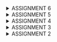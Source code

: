 <details>
<summary>ASSIGNMENT 6 </summary>

# == ASSIGNMENT 6 QUESTIONS AND ANSWERS: =

 ## 1. Explain the benefits of using JavaScript in developing web applications!
    Java script supports object-oriented, imperative, event-driven and functional programming. This allows web developers to create complex functions that can work on websites. It can increase interaction between web pages and users and enables dynamic page manipulation.   In event-driven programming which increases web page and user interaction, some functions can be run after a certain event is triggered on the website at any time. 
    For example clicking on a button that changes the color of the website will immediately make the website change color. JavaScript can also create buttons on websites that will change color once clicked on or make the website automatically change appearance based on the time of the day, which all increase interactivity. Another example is this dynamism technique called AJAX or Asynchronous JavaScript And XML.
    With AJAX, asynchrnous data exchange between the server and browser can occur in the background. AJAX can also send data in different file types to the server.
    In addition, JavaScript code is not executed on the server side but on the client side, hence the server performance is not affected if many users are interacting with the website, rather the performance of the website depends on the user's device specifications. JavaScript can also let certain parts of a page get updated without refreshing the entire page.
 
 ## 2. Explain why we need to use await when we call fetch()! What would happen if we don't use await?
    The await function is used to tell the web browser to wait for the result or promise of an async function before the rest of that function is executed. Without an await keyword the function will be executed synchronously and not asynchronously. Await keywords make sure that the function will be executed step by step in the background.
 
 ## 3. Why do we need to use the csrf_exempt decorator on the view used for AJAX POST?
    The decorator tells Django to not check the CSRF token when a POST request is sent with AJAX. This eliminates the need for the user to get their CSRF token checked for validation each time AJAX POST is requested.
 
 ## 4. On this week's tutorial, the user input sanitization is done in the back-end as well. Why can't the sanitization be done just in the front-end?
    Since front-end sanitization does not cover client-side code manipulation tactics such as XSS or injection attacks such as with SQL, implementing back-end sanitization is necessary.

 ## 5. Explain how you implemented the checklist above step-by-step (not just following the tutorial)!
    
    Modify the previously created assignment 5 to use AJAX.

    1. AJAX GET:
        a.  Modify the codes in data cards to able to use AJAX GET.

            1. In main.html in main/templates I added the code below so that it can retrieve data with AJAX
                <html>
                 async function getProductEntries(){
                  return fetch("{% url 'main:show_json' %}").then((res) => res.json())
                 }
                </html>
  
        b. Retrieve data using AJAX GET. Make sure that the datas retrieved are only the datas belonging to the logged in user.
        
            1.  To do this, I changed the paramater in Product.objects.filter from pk=id to user=request.user in views.py
   
   ```python
           def show_xml_by_id(request, id):
               data = Product.objects.filter(user=request.user)
               return HttpResponse(serializers.serialize("xml", data), content_type="application/xml")

           def show_json_by_id(request, id):
               data = Product.objects.filter(user=request.user)
               return HttpResponse(serializers.serialize("json", data), content_type="application/json")
   ```
   
    2. AJAX POST:
        a. Create a button that opens a modal with a form for adding a mood entry.

            1. In main/templates main.html, I inserted code that with the help of Tailwind will create a modal

                <html>
                             <div id="crudModal" tabindex="-1" aria-hidden="true" class="hidden fixed inset-0 z-50 w-full flex items-center justify-center bg-gray-800 bg-opacity-50 overflow-x-hidden overflow-y-auto transition-opacity duration-300 ease-out">
                                 <div id="crudModalContent" class="relative bg-white rounded-lg shadow-lg w-5/6 sm:w-3/4 md:w-1/2 lg:w-1/3 mx-4 sm:mx-0 transform scale-95 opacity-0 transition-transform transition-opacity duration-300 ease-out">
                                     <!-- Modal header -->
                                     <div class="flex items-center justify-between p-4 border-b rounded-t">
                                     <h3 class="text-xl font-semibold text-gray-900">
                                         Add New Product Entry
                                     </h3>
                                     <button type="button" class="text-gray-400 bg-transparent hover:bg-gray-200 hover:text-gray-900 rounded-lg text-sm p-1.5 ml-auto inline-flex items-center" id="closeModalBtn">
                                         <svg aria-hidden="true" class="w-5 h-5" fill="currentColor" viewBox="0 0 20 20" xmlns="http://www.w3.org/2000/svg">
                                         <path fill-rule="evenodd" d="M4.293 4.293a1 1 0 011.414 0L10 8.586l4.293-4.293a1 1 0 111.414 1.414L11.414 10l4.293 4.293a1 1 0 01-1.414 1.414L10 11.414l-4.293 4.293a1 1 0 01-1.414-1.414L8.586 10 4.293 5.707a1 1 0 010-1.414z" clip-rule="evenodd"></path>
                                         </svg>
                                         <span class="sr-only">Close modal</span>
                                     </button>
                                     </div>
                                     <!-- Modal body -->
                                     <div class="px-6 py-4 space-y-6 form-style">
                                     <form id="ProductEntryForm">
                                         <!-- Added csrf token -->
                                         {% csrf_token %}
                                         <div class="mb-4">
                                         <label for="name" class="block text-sm font-medium text-gray-700">Name</label>
                                         <input type="text" id="name" name="name" class="mt-1 block w-full border border-gray-300 rounded-md p-2 hover:border-blue-700" placeholder="Enter cookie name" required>
                                         </div>
                                         <div class="mb-4">
                                         <label for="price" class="block text-sm font-medium text-gray-700">Price</label>
                                         <textarea id="price" name="price" rows="3" class="mt-1 block w-full h-52 resize-none border border-gray-300 rounded-md p-2 hover:border-blue-700" placeholder="Enter the price" required></textarea>
                                         </div>
                                         <div class="mb-4">
                                         <label for="description" class="block text-sm font-medium text-gray-700">Description</label>
                                         <input type="text" id="description" name="description" min="1" max="10" class="mt-1 block w-full border border-gray-300 rounded-md p-2 hover:border-blue-700" placeholder="Enter the description" required>
                                         </div>
                                     </form>
                                     </div>
                                     <!-- Modal footer -->
                                     <div class="flex flex-col space-y-2 md:flex-row md:space-y-0 md:space-x-2 p-6 border-t border-gray-200 rounded-b justify-center md:justify-end">
                                     <button type="button" class="bg-gray-500 hover:bg-gray-600 text-white font-bold py-2 px-4 rounded-lg" id="cancelButton">Cancel</button>
                                     <button type="submit" id="submitProductEntry" form="ProductEntryForm" class="bg-blue-700 hover:bg-blue-600 text-white font-bold py-2 px-4 rounded-lg">Save</button>
                                     </div>
                                 </div>
                                 </div>
                </html>
   
            2. I also added this to make a button for opening the modal form for making a cookie entry with AJAX
              <html>
                                      <button data-modal-target="crudModal" data-modal-toggle="crudModal" class="btn bg-blue-800 hover:bg-blue-900 text-white font-bold py-2 px-4 rounded-lg transition duration-300 ease-in-out transform hover:-translate-y-1 hover:scale-105" onclick="showModal();">
                                          Add New Cookie Entry by AJAX
                                      </button>
              </html>

        b. Create a new view function to add a new mood entry to the database.

            1. I imported the following in views.py
               <html>
                     from django.views.decorators.csrf import csrf_exempt
                     from django.views.decorators.http import require_POST
               </html>

            2. I then created a new function called add_mood_entry_ajax to add new moods with AJAX in views.py

```python
                @csrf_exempt
                @require_POST
                def add_product_entry_ajax(request):
                    name = strip_tags(request.POST.get("name"))
                    price = strip_tags(request.POST.get("price"))
                    description = strip_tags(request.POST.get("description"))
                    user = request.user

                    new_product = Product(
                        name=name, price=price,
                        description=description,
                        user=user
                    )
                    new_product.save()

                    return HttpResponse(b"CREATED", status=201)
```

            3. Next I did URL routing for the new function by importing add_product_entry_ajax in urls.py

        c. Create a /create-ajax/ path that routes to the new view function you created.

            1. To do this, I added this line path('create-mood-entry-ajax', add_mood_entry_ajax, name='add_mood_entry_ajax') in urpatterns in urls.py

        d. Connect the form you created inside the modal to the /create-ajax/ path.

            1. I connected it by adding the function addProductEntry() in main.html in main/templates. The line that connects the modal to creating a new product entry with AJAX is this fetch("{% url 'main:add_product_entry_ajax' %}" ...).

               <html>
                      <script>
                              function addProductEntry() {
                                  const form = document.querySelector('#ProductEntryForm'); 
                                  const formItems = new FormData(form);
                                  fetch("{% url 'main:add_product_entry_ajax' %}", {
                                      method: "POST",
                                      body: formItems,
                                  })
                                  .then(response => {
                                      if (response.ok) {
                                      refreshProductEntries();
                                      form.reset();
                                      } else {
                                      alert('Failed to add cookie.');
                                      }
                                  })
                                  .catch(error => {
                                      console.error('Error:', error);
                                      alert('An error occurred.');
                                  });
                                  return false;
                                  }    
                      </script>
              </html>

        e. Perform asynchronous refresh on the main page to display the latest item list without reloading the entire main page.

            1. Asynchronous refresh happens automatically after I create a new product entry with AJAX. This snippet of code refreshese the page automatically after a product entry is made with AJAX as it calls hideModal();.
               <html>
                             <script>
                               document.getElementById("ProductEntryForm").addEventListener("submit", (e) => {
                                   e.preventDefault();
                                   addProductEntry();
                                   hideModal();
                                   })
                              </script>
               </html>

        f. Making AJAX GET and AJAX POST secure
            
            1. I added this line in views.py and forms.py
                from django.utils.html import strip_tags

            2. I then added strip_tags in the following code snippets:

                This snippet is in forms.py:
                    def clean_name(self):
                        name = self.cleaned_data["name"]
                        return strip_tags(name)

                    def clean_price(self):
                        price = self.cleaned_data["price"]
                        return strip_tags(price)
                    
                    def clean_description(self):
                        description = self.cleaned_data["description"]
                        return strip_tags(description)
                        
                This snippet is in views.py:
                    @csrf_exempt
                    @require_POST
                    def add_product_entry_ajax(request):
                        name = strip_tags(request.POST.get("name"))
                        price = strip_tags(request.POST.get("price"))
                        description = strip_tags(request.POST.get("description"))
                        ...



</details>

<details>
<summary>ASSIGNMENT 5</summary>

# == ASSIGNMENT 5 QUESTIONS AND ANSWERS: ==

 ## 1. If there are multiple CSS selectors for an HTML element, explain the priority order of these CSS selectors!

    There are four CSS selectors: inline styles, ID selectors, classes selector and element selector.
    The most prioritized are the inline styles and the least prioritized are the element selectors.

    Each selector has a specifity value, with inline styles having the highest value. Selectors with the higher value are prioritized more.

 
 ## 2. Why does responsive design become an important concept in web application development? Give examples of applications that have and have not implemented responsive design!

    Responsive design is important because it ensures that a website fits the resolution of the device it is being viewed on. Websites should look like it fit the screens of desktops, mobile phones and tablets because if they did not then navigating them would be tedious. For instance, a user navigating a website that is meant to fit a desktop screen on a mobile phone would have to scroll a lot or some buttons on the website would be unaccessible, essentially making the website unuseable -this is unresponsive design.

    For example the Fasilkom SCELE website has responsive design because it can fit both on a desktop and mobile phone screen.  
        
    Responsive design makes interacting with websites more engaging and they provide the user with feedback and information regarding their actions on the website. Responsive designs can also indicate if the website is working properly or not. In addition, responsive design follows some of Shneideran's 8 Golden Rules of Interface Design which is offering informative feedback, seek universal usability, strive for consistency and supporting internal locus of control.
    
    For example in the mental health tracker website when the cursor hovers over the mood card, it rotates slightly. Another example are buttons that change color when hovered or clicked on.

    Unresponsive design is the opposite. For example buttons can be unresponsive when they are disabled, meaning they cannot be clicked.
 
 ## 3. Explain the differences between margin, border, and padding, and how to implement these three things!
 
    The CSS box model consists of a margin, border, padding and content. With the margin and padding on the outermost and innermost areas respectively. 
    The margin is an area around the border, padding and content.
    The border is an area around the content and padding.
    The padding is an area inside the content.

    There are ways to implement the margin, border and padding which are all implemented in the global.css file.
    
    The border can be used in various to style areas around text which is content. They are used to enclose text in a box and the color and thickness of the border can be styled. Examples of such ways as follows border-color: #674ea7, border: 2px solid #bcbcbc; and border-radius: 0.375rem. Borders can also be used to style buttons.

    The padding can be used to style buttons, header, forms and content sections. It specifies color and the area the content will occupy. and  For example this is padding used for a header's dimensions, 20px 20px 20px 40px. In another example, giving a button padding: 10px means that it will be 10 pixels in length and height. Padding color can be changed through this way background-color: rgb(231, 168, 86).

    The margin can be used to style content sections and for managing the placement of the layers inside of the CSS box model. It can be used to justify, or align ext and content to the left or right. For example margin: 0 auto; means that the content will be placed in the center of a the CSS box and a margin can be added to the top, left, right or bottom of content. For example margin-top: 20px; means that the closest other content can be above the first content is 20 pixels.

    Here is an example of all three aspects used together:

    .box-element {
            margin: 30px; /* the space outside the element */
            border: 2px solid black; /* the border around the element */
            padding: 20px; /* the space inside the element */
        }
    
 ## 4. Explain the concepts of flex box and grid layout along with their uses!

    The flex box is a CSS3 layout and is backwards compatible. It eliminates the need to use float and positioning for content such as margins. To create a FlexBox, a flex container has to be made. For example, this flex container:
    <div class="flex-container">
        <div>1</div>
        <div>2</div>
        <div>3</div>
    </div>
    looks like a long blue rectangle with three smaller white squares in it with the numbers 1, 2 and 3 on each box in black, default arial font.
    To make it flexible, its display must be set this way
    .flex-container {
        display: flex;
    }.

    A flexible flex box can be used to stack flex items horizontally or vertically in the flex box, to add the order of stacking can be changed as well. Flex items can also be warped, not warped or warped in reverse order in the flex box.
    Flex items can also be justified and aligned in various ways.

    The flex items can also have their size, order and alignment stylized. To add, the area of the entire flex box can be warped to fit on both desktop and mobile phone screens.


    The grid layout is a module that uses rows and columns and seperates the space of a webpage into two-dimensional sections. It is used for exact placement of images or items and for creating complex layouts. Grid layouts also enable layering of items.

 ## 5. Explain how you implemented the checklist above step-by-step (not just following the tutorial)!

    1. Implement functions to delete and edit products.

        1. I created a new function called edit_product in views.py.
    
        2. I then imported reverse as part of the django.shortcuts.

        3. In main/templates I made a file called edit_product.html.

        4. I then made URL routing for the edit_product.html so that my project will be able to handle editing requests and actually edit products.

        5. In main.html in main/templates I added code to create a button for editing products

        6. In views.py I created a function that will delete products 

        7. Next I did URL routing for delete_products

    2. Customize the design of the HTML templates that have been created in previous assignments using CSS or a CSS framework (such as Bootstrap, Tailwind, Bulma) with the following conditions:

        2. a. Customize the login, register, and add product pages to be as attractive as possible.

            1. In the templates directory I connected my Django project with Tailwind by adding the line below
            <script src="https://cdn.tailwindcss.com"> </script>.

            2. Then I created a new directory in root called static/css and created a file called global.css.

            3. I then linked global.css in base.html by adding     <link rel="stylesheet" href="{% static 'css/global.css' %}"/>

            4. In global.css I added some styles so that the style on every page will be consistent.

            5. Then I updated the code of login.html in /main/templates to stylize it

            6. Next, I changed the code of register.html in the same directory to add styles

            7. To create the product page I added product_card.html in /main/templates

            8. To display the styled product cards, I changed the code in main.html in /main/templates by including product_card.html


        2. b. Customize the product list page to be more attractive and responsive. Then, consider the following conditions:

            i. If there are no products saved in the application, the product list page will display an image and a message that no products are registered.
            
                1. To allow my project to display images I went to settings.py in /e_commerce_app and added 'whitenoise.middleware.WhiteNoiseMiddleware' in the MIDDLEWARE section.

                2. Then I created a new directory in root called /static/css and created a folder called images in /static

                3. I added a png image of a sad face in /static and named it sad.png

                4. To display the image, I added a path to it in main.html

                5. To ensure that it will appear if there are no products available, I created an if statement {% if not product_entry %} and included the image source below it

                6. I also added text stating that "There are no cookies data in Cookie Panda."
 
            ii. If there are products saved, the product list page will display details of each product using cards (must not be exactly the same as the design in the Tutorial!).

                1. Following the if statement from earlier, to display the details of each product I created an else statement {% for product_entry in product_entries %}
            
                2. Under this statement I included the product cards that will present the product details

                3. I customized the design of each card in card_product.html

    3. For each product card, create two buttons to edit and delete the product on that card!

        1. I put the buttons in card_product.html in their own class
        
        2. I then set their colors to blue

        3. The edit and delete button are url routed to edit_product and delete_product respectively so that they can both do what they are supposed to do

    4. Create a navigation bar (navbar) for the features in the application that is responsive to different device sizes, especially mobile and desktop.

        1. To make sure that the website is responsive to different device sizes in general, I added this line in base.html in /templates
             <meta name="viewport" content="width=device-width, initial-scale=1">.
        
        2. To start, I created a file called navbar.html in templates/ directory and filled it with code that will stylize it.

        3. I then linked the navbar.html to main.html, edit_product.html and create_product_entry.html by adding this line {% include 'navbar.html' %} below {% block content %}.

        4. I set the color of the navigation bar to yellow.

        5. The code in navbar.html is divided into two parts, the first part is for showing up on desktops while the other part is for showing up on mobile phones.

</details>

<details>
<summary> ASSIGNMENT 4 </summary>

# == ASSIGNMENT 4 QUESTIONS AND ANSWERS: ==

## 1. What is the difference between HttpResponseRedirect() and redirect()?

    HttpResponseRedirect() takes a URL as the first argument. It's used to direct the user between different web pages on a browser that have a URL.
    While redirect() is more flexible because it can take URLs, models and views as a parameter. This function will return a HttpResponseRedirect to the respective URL of the parameter given.
    In this app, it's used to bring the user back to the main page after creating an account. It's shown in this code snippet:
            
            messages.success(request, 'Your account has been successfully created!')
            return redirect('main:login')

## 2. Explain how the Product model is linked with User!
    
    The product model is linked with every user via foreign key as shown here in models.py

    class Product(models.Model):
    user = models.ForeignKey(User, on_delete=models.CASCADE)

    So each instance of a product model along with all the data of said model is associated with one user

    In views.py, when a product is created it is associated with a user as shown here, as well as the data associated with the product created by the user

                product = form.save(commit=False)
                roduct.user = request.user
 
## 3. What is the difference between authentication and authorization, and what happens when a user logs in? Explain how Django implements these two concepts.

    Authentication is the process of verifying the correct identity of a user logging in.
    While authorization is granting said users persmissions for actions based on their role or level in the database, for example an admin of a database has permission to read and write all data.

    When a user logs in, they first undergo authentication.
    Using the AuthenticationForm module, Django checks if both the username and password inputted both match a user account's login information in the database. When both match then the user logging in is granted access to the website. The get_user() function is ran and it retrieves the user model, alongside all the models and data associated with said user. While getting logged in, Django checks what roles, levels or permission the logged in user has and grants them their permissions. The user is then redirected to the main  page. The login function gives the user a session ID and their requests are tracked via cookies.

    Django uses the modules below for authentication:

    from django.contrib.auth.forms import UserCreationForm, AuthenticationForm
    from django.contrib.auth import authenticate, login, logout
    from django.contrib.auth.decorators import login_required

    This decorator @login_required(login_url='/login') restricts website access to users who are logged in, this is a form of authorization.

## 4. How does Django remember logged-in users? Explain other uses of cookies and whether all cookies are safe to use.

    It remembers logged-in users based on cookies and sessions. When a user logs in, a cookie is created with a session ID and CSRF Token associated with the same user on their web broswer. This cookies data is stored on the server side and every time the user makes a request, their session ID and cookie is checked. This allows Django to identify the user based on their session ID and cookies and retrieve data associated with the user's session.

    Cookies can be used to track and study how a user interacts with a website, store items put in a shopping cart and maintain website preferences of the user.

    Cookies that are not secure are not safe to use and they can be used maliciously if stolen from users by hackers, allowing them to impersonate them. 

 
## 5. Explain how did you implement the checklist step-by-step (apart from following the tutorial).
  
    1. Implement the register, login, and logout functions so that the user can access the application freely.
    

        1. I first activated the python environment
        
        2. I then exported the following functions to views.py

            from django.contrib.auth.forms import UserCreationForm
            from django.contrib import messages

            So that user accounts can be created

        3. There needs to be a function that uses the UserCreationForm module so I added this in views.py

            def register(request):
                form = UserCreationForm()

                if request.method == "POST":
                    form = UserCreationForm(request.POST)
                    if form.is_valid():
                        form.save()
                        messages.success(request, 'Your account has been successfully created!')
                        return redirect('main:login')
                context = {'form':form}
                return render(request, 'register.html', context)

        4. I then created a HTML file caled register.html for showing the user registration form on a web browser in the directory main/templates

        5. I then did URL routing for register in urls.py by importing register and creating an URL path for it

        6. To create the login funtion I imported the following modules in views.py and created a function called login_user

            from django.contrib.auth.forms import UserCreationForm, AuthenticationForm
            from django.contrib.auth import authenticate, login

            def login_user(request):
                if request.method == 'POST':
                    form = AuthenticationForm(data=request.POST)

                    if form.is_valid():
                            user = form.get_user()
                            login(request, user)
                            return redirect('main:show_main')

                else:
                    form = AuthenticationForm(request)
                context = {'form': form}
                return render(request, 'login.html', context)


        7. I then created another HTML file called login.html in the directory main/templates

        8. Finally, I did URL routing for login in urls.py

        9. For the logout feature I imported these modules and created a function called logout_user in views.py

            from django.contrib.auth import logout

            def logout_user(request):
                logout(request)
                return redirect('main:login')

        10. In main.html I added these lines to create a button for logging out

            <a href="{% url 'main:logout' %}">
                <button>Logout</button>
            </a>

        11. Before the functions above can be used, I have to block access from the main page for users who are not logged in. To do that I imported this module in views.py

            from django.contrib.auth.decorators import login_required

        12. I then added this line above the show_main function

    2. Make two user accounts with three dummy data each, using the model made in the application beforehand so that each data can be accessed by each account locally.

        1. I created a folder in main directory called management and added an empty file called __init__.py
        
        2. I then created another folder called commands and added the files __init__.py which is empty and create_dummy_users.py

        3. I imported libraries and added information for the two dummy users. Here are their login data.

        Account 1:
            Username: CookieCat
            Password: cookiecookie123

        Account 2:
            Username: ChocoDog
            Password: choco123
        
        4. I then ran python manage.py create_dummy_users to create the dummy users


    3. Connect the models Product and User.


        1. To start I added the following lines in models.py, one at the top and the other below the Product class

            from django.contrib.auth.models import User

            user = models.ForeignKey(User, on_delete=models.CASCADE)

        2. In views.py I altered this if statement under create_product_entry function to this
            
                if form.is_valid() and request.method == "POST":
                    product_entry = form.save(commit=False)
                    product_entry.user = request.user
                    product_entry.save()
                    return redirect('main:show_main')

        3. I added this as a new context in views.py

                    'name': request.user.username,

            and changed .all() in show_main to this

                    filter(user=request.user)


    4. Display logged in user details such as username and apply cookies like last login to the application's main page.

        1. To set the cookies up for the latest logged in user, I imported the following modules in views.py

            import datetime
            from django.http import HttpResponseRedirect
            from django.urls import reverse

        2. Then in views.py, I changed the code for if form.is_valid() to the following 

            if form.is_valid():
                user = form.get_user()
                login(request, user)
                response = HttpResponseRedirect(reverse("main:show_main"))
                response.set_cookie('last_login', str(datetime.datetime.now()))
                return response

        3. I added this line in context of the show_main function in views.py so that the cookies data can be displayed 

                'last_login': request.COOKIES['last_login'],

        4. I changed the code under logout_user to this:

                logout(request)
                response = HttpResponseRedirect(reverse('main:login'))
                response.delete_cookie('last_login')
                return response

        5. I then added this line below the log out button

            <h5>Last login session: {{ last_login }}</h5>
</details>

<details>
<summary> ASSIGNMENT 3 </summary>

# == ASSIGNMENT 3 QUESTIONS AND ANSWERS: == #

<< Link for Screenshots for XML, JSON, XML by ID and JSON by ID >>
<< https://docs.google.com/document/d/1_K4jK-_b2kweG8Sl_gUZz0fhp48jUh3XQXMI37tgUaM/edit >>
 
## 1>>> Explain why we need data delivery in implementing a platform.

    So that different parts of a platform can communicate with each other and accomplish tasks they are required to do.
    URL routing is one such method and it allows an application to be displayed on a web browser. Without data delivery in a platform, applications would run very slowly and inconvenient and primitive methods would have to be implemented for data delivery.
    The platform is not static anymore as with data delivery, synchronous communication is enabled between the users, platform and the administrators.


## 2>>> In your opinion, which is better, XML or JSON? Why is JSON more popular than XML?

    I think JSON is better because its size is generally smaller than XML, its data can be transferred quicker and it is more human-readable. XML takes more time to read due to its hierarchical structure while JSON is more compact and shorter.

    JSON is more popular because it is flexible in applications and is easy to parse.
    JSON is also widely used for data transfer in mobile applications in which data transfer needs to be completed as quick as possible.


## 3>>> Explain the functional usage of is_valid() method in Django forms. Also explain why we need the method in forms.

    The method is_valid() performs a validation check on data entered in Django forms, it makes sure that the data entered matches the type and constraints set for each data query. This eliminates the need for administrators to read through and check forms that have wrong data type inputted such as numbers in a query for words, thus saving time.
    This also prevents users from accidentally inputting the wrong or empty data in forms, giving them a chance to recheck their answers and input them correctly.
    

## 4>>> Why do we need csrf_token when creating a form in Django? What could happen if we did not use csrf_token on a Django form? How could this be leveraged by an attacker?

    A CSRF token is a large randomly generated number given to each authenticated user that visits a django-based website. This token ensures that requests from the user cannot be done on malicious websites without their consent, called cross site request forgery. They provide security for authenticated users by allowing them and them only to issue forms and requests, stopping malicious users from making requests in place of the authenticated user without consent. 
    Without CSRF tokens, stealing money from accounts on banking websites would be so easy. The thief would send a link that has a request to send money from the victim's account to their account on their website and have the authenticated user click it. After the user connects to the malicious site, the request will be sent to the bank and the money will be transferred.
    

## 5>>> Explain how you implemented the checklist above step-by-step (not just following the tutorial).

        1>> Create a form input to add a model object to the previous app.

            1> I first created a base template for all the other web pages called base.html.

            2> I then added 
            ```
            'DIRS': [BASE_DIR / 'templates']
            ```
            in settings.py in e_commerce_app so that base.html will be detected as a base file.

            3> Next I added 
            ```
            {% extends 'base.html' %} 
            ...
            {% block content %}
            {% endblock content %}
            ```
            main.html in main/templates so that the data in the django project will be loaded in HTML form easily.

            4> In the same file I added the lines
            ```
            import uuid
            id = models.UUIDField(primary_key=True, default=uuid.uuid4, editable=False)
            ```

            5> I then ran the following commands 'python manage.py makemigrations' and 'python manage.py migrate'.

            6> To create the base of the form, I created a file 'forms.py' in main directory and created a new class ProductEntryForm.

            7> I then imported redirect from the django.shortcuts library and added
            ```
            from main.forms import ProductEntryForm
            from main.models import Product
            ``` 
            at the top of views.py in main directory.

            8> In views.py, I then created a new function that takes a request and creates a form for the website.

            9> Then I added
            ```
            product_entries = Product.objects.all()
            ```
            so that the project can retrieve data about the Product objects from the database.

            10> To set up URL routing for the function that creates the form I added
            ```
            path('create-product-entry', create_product_entry, name='create_product_entry')
            ```
            and imported create_product_entry.

            11> I then created create_product_entry.html that dictates how the form will be displayed on a web browser. The code in the file is as follows:
            ```
            {% extends 'base.html' %} 
            {% block content %}
            <h1>Add New Product Entry</h1>

            <form method="POST">
            {% csrf_token %}
            <table>
                {{ form.as_table }}
                <tr>
                <td></td>
                <td>
                    <input type="submit" value="Add Product Entry" />
                </td>
                </tr>
            </table>
            </form>

            {% endblock %}
            ```
            
            12> Finally I added extra lines of code in main.html so that the table form can be displayed with a button.
        
        
        2>> Add 4 views to view the added objects in XML, JSON, XML by ID, and JSON by ID formats. 

            1> I added and imported the following libraries and modules in views.py
            ```
            from django.http import HttpResponse
            from django.core import serializers
            ```

            2> In the same file, I added two functions show_xml and show_json that will translate the data into XML and JSON respectively before displaying them.
            ```
            def show_xml(request):
                data = Product.objects.all()
                return HttpResponse(serializers.serialize("xml", data), content_type="application/xml")

            def show_json(request):
                data = Product.objects.all()
                return HttpResponse(serializers.serialize("json", data), content_type="application/json")
            ```

            3> To display the data in both XML and JSON by ID I added two more functions that display the two data types by ID in views.py
            ```
            def show_xml_by_id(request, id):
                data = Product.objects.filter(pk=id)
                return HttpResponse(serializers.serialize("xml", data), content_type="application/xml")

            def show_json_by_id(request, id):
                data = Product.objects.filter(pk=id)
                return HttpResponse(serializers.serialize("json", data), content_type="application/json")
            ```

        
        3>> Create URL routing for each of the views added in point 2.

            1> In urls.py I imported the two functions above from the main.views library and added paths in url_patterns for them so that they can be routed to the view, the paths are like this:
            ```
            path('xml/', show_xml, name='show_xml'),
            path('json/', show_json, name='show_json'),
            ```

            2> In addition, I imported the functions and added URL paths for said functions in urls.py to complete URL routing
            the paths look like this:
            ```
            path('xml/<str:id>/', show_xml_by_id, name='show_xml_by_id'),
            path('json/<str:id>/', show_json_by_id, name='show_json_by_id'),
            ```
</details>

<details>
<summary> ASSIGNMENT 2 </summary>

# == ASSIGNMENT 2 QUESTIONS AND ANSWERS: ==

1>>> Explain how you implemented the checklist above step-by-step (not just following the tutorial).


    1>> Creating the Django project.

        1> I first made a folder called e-commerce-app and then iniated an environment in the same directory.
        2> I then made a requirements.txt file with the needed dependencies for the project and installed them. 
        3> After that, I configured the project and ran the server after adding "localhost" and "127.0.0.1" to the list of allowed hosts in settings.py. 
        4> I checked if the django application has been deployed successfully by visiting the link http://localhost:8000/ to see.
        5> I exited the virtual environment by typing deactivate.
        6> I created a repository on GitHub called 'e-commerce-app'.
        7> I created a gitignore file in the local folder.
        8> To start connecting my local repository with the GitHub one,
            I typed git branch -M main to initialize a new main branch called 'name'.
        9> Then I typed git remote set-url origin https://github.com/AmeeraKT/e-commerce-app.git to connect the local repo
            with the one on GitHub.
        10> I typed 'git add .' so that all changes I made will be recorded/
        11> Then I typed 'git commit -m "Created E Commerce App"' to establish all the changes to git.
        12> Finally I typed 'git push -u origin main' to transfer all the files I created on the local repo to the GitHub repo.
        13> I typed 'git status' to check if all changes have been committed.


    2>> Create an application with the name main in the project.

        1> I first typed in 'env\Scripts\activate' to enter the virtual environment in the terminal. This environment prevents
            conflicts from happening on the computer   
        2> Then I input the command 'Python manage.py startapp main' to create an application with the name main in the project
        3> I registered the application 'main' by adding it to the list of installed apps


    3>> Perform routing in the project so that the application main can run.
        1> I ran the command
                python manage.py runserver
        2> I checked the if the application is up, running and displayed properly by visiting this link http://localhost:8000/
    
    4>> Create a model in the application main with the name Product and have the mandatory attributes as follows.
        name
        price
        description

        1> I created a model in the models.py file in the main folder by adding the following code:
            from django.db import models

            class Product(models.Model):
                nameclass = models.CharField(max_length=255)
                name = models.CharField(max_length=255)
                price = models.IntegerField()
                description = models.TextField()

            I ensured that the class types matched the attributes 

    5>> Create a function in views.py to return to an HTML template that displays the name of the application and your name and class.
        1> I created a function that will display the details I want to show in the application
                def show_main(request):
                    context = {
                        'name' : 'Cookie',
                        'price': '5000',
                        'description': 'Homey chocolate chip cookies baked fresh everyday'
                    }

                    return render(request, "main.html", context)

    6>> Create a routing in urls.py for the application main to map the function created in views.py.
        
        1> I created a file called urls.py in the folder e-commerce-app
        2> I then added the following code in the file to configure URL routing for the main application:
                from django.urls import path
                from main.views import show_main

                app_name = 'main'

                urlpatterns = [
                    path('', show_main, name='show_main'),
                ]
        3> To configure URL routing for the project, I added the following code to the urls.py file in the e_commerce_app folder
                from django.urls import path, include
                path('', include('main.urls'))
    
    7>> Perform deployment to PWS for the application that has been created so that it can be accessed by others via the Internet.
        1>  I ran the command git remote add pws https://pbp.cs.ui.ac.id/ameera.khaira/ECommerceApplicationCookiePanda
        2> I then ran branch -M master
        3> Finally I ran push pws master to push to deploy my application to the PWS website
    
    8>> Create a README.md that contains a link to the PWS application that has been deployed, as well as answers to the following questions.

        1> I created the README.md file in the e-commerce-app folder locally and illed it with my answers and a link to the PWS application.
        2> I then pushed it to the PWS website using the command git push pws master


2>>> Create a diagram that contains the request client to a Django-based web application and the response it gives, and explain the relationship between urls.py, views.py, models.py, and the html file.

    The diagram can be viewed here:
    https://www.canva.com/design/DAGQa2NaV_w/lpAkdv4Nm4Nxq_DF9vyg2A/view?utm_content=DAGQa2NaV_w&utm_campaign=designshare&utm_medium=link&utm_source=editor

    The urls.py file handles any HTTP requests such as a user wanting to open a Django-based web application like in this assignment. Once the request is received,
    the show_main function in urls.py will call said function in views.py.

    The file views.py will call the show_main function with the request passed to it from urls.py as a parameter. The views.py file will then query the database containing the data of the objects which are stored in models.py.
    The views.py file will also look into the HTML file and organize the data obtained from models.py based on the format in main.html. The views.py file will then send a response, which is the way the web application and its data should be displayed on a browser, back to urls.py so the HTTP response is received and displayed on a browser.

    The file models.py contains information about the data types of the attributes, it provides the data of the web application to be displayed to views.py.
    
    The HTML file dictates how the data of the web application should be presented on a web browser. 


3>>> Explain the use of git in software development!

    Git is used to keep track of changes done in projects done in code. Whenever a user alters the source code or adds or removes files, git will automatically detect actions like this then document and store the data. These changes then can be checked and committed
    with a messsage from the user with reasons or details for said change. Git is very useful in software developement while working with teams as users can check the changes that have been committed and their reasons. This allows a team to keep track of any updates and
    it also enables them to back track if any mistakes have been committed.

    Git also allows users to push local projects to Github quickly and easily, so their projects can be viewed publicly by others.



4>>> In your opinion, out of all the frameworks available, why is Django used as the starting point for learning software development?

    Since Python is the most commonly used computer language, I believe that Django is a suitable introduction to learning software
    development as it requires Python.
    The syntax is also straightforward, simple and human-friendly enough to understand just like Python as a language. 
    Django already creates a base template that's simple too so that users who are new to software development are able to familiarize
    themselves with it quicker.



5>>> Why is the Django model called an ORM?

    ORM stands for 'Object Relational Mapper'. An ORM is a technique that essentially connects object oriented programs to relational
    databases. This allows programmers to interact with relational databases through object oriented programming. Django has an ORM which lets it change default database structures into Python classes so that they can be worked with in full Python language, meaning there
    is no need to use SQL language to create or manage a database.
</details>
